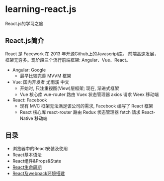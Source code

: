 # learning-react.js
React.js的学习之旅
## React.js简介
React 是 Facework 在 2013 年开源Github上的Javascript库。
前端高速发展，框架无穷多。现阶段三个流行前端框架: Angular、Vue、React。
* Angular:  Google
  * 最早比较完善 MVVM 框架
* Vue: 国内开发者 尤雨溪 中文
  * 开始时, 只注重视图(View)层框架; 现在, 渐进式框架
  * Vue 核心库 vue-router 路由 Vuex 状态管理器 axios 请求 Weex 移动端
* React: Facebook
  * 现有 MVC 框架无法满足该公司的需求, Facebook 编写了 React 框架
  * React 核心库 react-router 路由 Redux 状态管理器 fetch 请求  React-Native 移动端
## 目录
* 浏览器中的React安装及使用
* React基本语法
* React组件&Props&State
* [React生命周期](./docs/React生命周期.md)
* [React及webpack环境搭建](./docs/React及webpack环境搭建)
